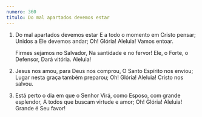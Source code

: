 ```yaml
---
numero: 360
titulo: Do mal apartados devemos estar
---
```

1. Do mal apartados devemos estar
   E a todo o momento em Cristo pensar;
   Unidos a Ele devemos andar;
   Oh! Glória! Aleluia! Vamos entoar.

   Firmes sejamos no Salvador,
   Na santidade e no fervor!
   Ele, o Forte, o Defensor,
   Dará vitória. Aleluia!

2. Jesus nos amou, para Deus nos comprou,
   O Santo Espírito nos enviou;
   Lugar nesta graça também preparou;
   Oh! Glória! Aleluia! Cristo nos salvou.

3. Está perto o dia em que o Senhor
   Virá, como Esposo, com grande esplendor,
   A todos que buscam virtude e amor;
   Oh! Glória! Aleluia! Grande é Seu favor!
